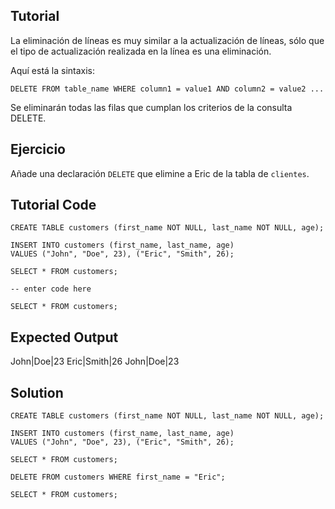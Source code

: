 Tutorial
--------

La eliminación de líneas es muy similar a la actualización de líneas, sólo que el tipo de actualización realizada en la línea es una eliminación.

Aquí está la sintaxis:

    DELETE FROM table_name WHERE column1 = value1 AND column2 = value2 ...

Se eliminarán todas las filas que cumplan los criterios de la consulta DELETE.

Ejercicio
--------

Añade una declaración `DELETE` que elimine a Eric de la tabla de `clientes`.

Tutorial Code
-------------
    CREATE TABLE customers (first_name NOT NULL, last_name NOT NULL, age);

    INSERT INTO customers (first_name, last_name, age)
    VALUES ("John", "Doe", 23), ("Eric", "Smith", 26);

    SELECT * FROM customers;

    -- enter code here

    SELECT * FROM customers;

Expected Output
---------------
John|Doe|23
Eric|Smith|26
John|Doe|23

Solution
--------
    CREATE TABLE customers (first_name NOT NULL, last_name NOT NULL, age);

    INSERT INTO customers (first_name, last_name, age)
    VALUES ("John", "Doe", 23), ("Eric", "Smith", 26);

    SELECT * FROM customers;

    DELETE FROM customers WHERE first_name = "Eric";

    SELECT * FROM customers;
